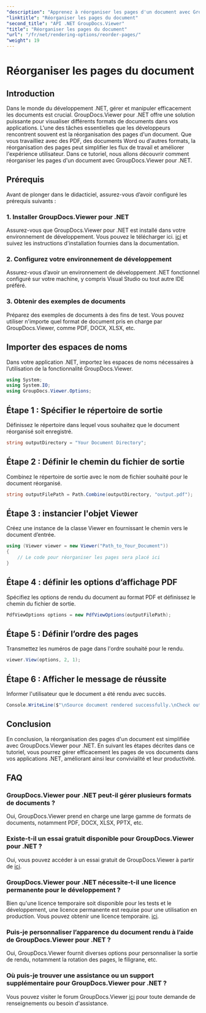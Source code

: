```yaml
---
"description": "Apprenez à réorganiser les pages d'un document avec GroupDocs.Viewer pour .NET. Suivez notre tutoriel étape par étape pour une gestion fluide de vos documents."
"linktitle": "Réorganiser les pages du document"
"second_title": "API .NET GroupDocs.Viewer"
"title": "Réorganiser les pages du document"
"url": "/fr/net/rendering-options/reorder-pages/"
"weight": 19
---
```


# Réorganiser les pages du document

## Introduction
Dans le monde du développement .NET, gérer et manipuler efficacement les documents est crucial. GroupDocs.Viewer pour .NET offre une solution puissante pour visualiser différents formats de documents dans vos applications. L'une des tâches essentielles que les développeurs rencontrent souvent est la réorganisation des pages d'un document. Que vous travailliez avec des PDF, des documents Word ou d'autres formats, la réorganisation des pages peut simplifier les flux de travail et améliorer l'expérience utilisateur. Dans ce tutoriel, nous allons découvrir comment réorganiser les pages d'un document avec GroupDocs.Viewer pour .NET.
## Prérequis
Avant de plonger dans le didacticiel, assurez-vous d’avoir configuré les prérequis suivants :
### 1. Installer GroupDocs.Viewer pour .NET
Assurez-vous que GroupDocs.Viewer pour .NET est installé dans votre environnement de développement. Vous pouvez le télécharger ici. [ici](https://releases.groupdocs.com/viewer/net/) et suivez les instructions d'installation fournies dans la documentation.
### 2. Configurez votre environnement de développement
Assurez-vous d’avoir un environnement de développement .NET fonctionnel configuré sur votre machine, y compris Visual Studio ou tout autre IDE préféré.
### 3. Obtenir des exemples de documents
Préparez des exemples de documents à des fins de test. Vous pouvez utiliser n'importe quel format de document pris en charge par GroupDocs.Viewer, comme PDF, DOCX, XLSX, etc.

## Importer des espaces de noms
Dans votre application .NET, importez les espaces de noms nécessaires à l’utilisation de la fonctionnalité GroupDocs.Viewer.

```csharp
using System;
using System.IO;
using GroupDocs.Viewer.Options;
```
## Étape 1 : Spécifier le répertoire de sortie
Définissez le répertoire dans lequel vous souhaitez que le document réorganisé soit enregistré.
```csharp
string outputDirectory = "Your Document Directory";
```
## Étape 2 : Définir le chemin du fichier de sortie
Combinez le répertoire de sortie avec le nom de fichier souhaité pour le document réorganisé.
```csharp
string outputFilePath = Path.Combine(outputDirectory, "output.pdf");
```
## Étape 3 : instancier l'objet Viewer
Créez une instance de la classe Viewer en fournissant le chemin vers le document d’entrée.
```csharp
using (Viewer viewer = new Viewer("Path_to_Your_Document"))
{
    // Le code pour réorganiser les pages sera placé ici
}
```
## Étape 4 : définir les options d’affichage PDF
Spécifiez les options de rendu du document au format PDF et définissez le chemin du fichier de sortie.
```csharp
PdfViewOptions options = new PdfViewOptions(outputFilePath);
```
## Étape 5 : Définir l’ordre des pages
Transmettez les numéros de page dans l'ordre souhaité pour le rendu.
```csharp
viewer.View(options, 2, 1);
```
## Étape 6 : Afficher le message de réussite
Informer l'utilisateur que le document a été rendu avec succès.
```csharp
Console.WriteLine($"\nSource document rendered successfully.\nCheck output in {outputDirectory}.");
```

## Conclusion
En conclusion, la réorganisation des pages d'un document est simplifiée avec GroupDocs.Viewer pour .NET. En suivant les étapes décrites dans ce tutoriel, vous pourrez gérer efficacement les pages de vos documents dans vos applications .NET, améliorant ainsi leur convivialité et leur productivité.
## FAQ
### GroupDocs.Viewer pour .NET peut-il gérer plusieurs formats de documents ?
Oui, GroupDocs.Viewer prend en charge une large gamme de formats de documents, notamment PDF, DOCX, XLSX, PPTX, etc.
### Existe-t-il un essai gratuit disponible pour GroupDocs.Viewer pour .NET ?
Oui, vous pouvez accéder à un essai gratuit de GroupDocs.Viewer à partir de [ici](https://releases.groupdocs.com/).
### GroupDocs.Viewer pour .NET nécessite-t-il une licence permanente pour le développement ?
Bien qu'une licence temporaire soit disponible pour les tests et le développement, une licence permanente est requise pour une utilisation en production. Vous pouvez obtenir une licence temporaire. [ici](https://purchase.groupdocs.com/temporary-license/).
### Puis-je personnaliser l’apparence du document rendu à l’aide de GroupDocs.Viewer pour .NET ?
Oui, GroupDocs.Viewer fournit diverses options pour personnaliser la sortie de rendu, notamment la rotation des pages, le filigrane, etc.
### Où puis-je trouver une assistance ou un support supplémentaire pour GroupDocs.Viewer pour .NET ?
Vous pouvez visiter le forum GroupDocs.Viewer [ici](https://forum.groupdocs.com/c/viewer/9) pour toute demande de renseignements ou besoin d'assistance.